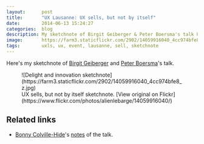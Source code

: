 ```yaml
---
layout:      post
title:       "UX Lausanne: UX sells, but not by itself"
date:        2014-06-13 15:24:27
categories:  blog
description: My sketchnote of Birgit Geiberger & Peter Boersma's talk UX sells, but not by itself
image:       https://farm3.staticflickr.com/2902/14059916040_4cc974bfe8_z.jpg
tags:        uxls, ux, event, lausanne, sell, sketchnote
---
```


Here's my sketchnote of [Birgit Geiberger](https://twitter.com/birgitgcom) and [Peter Boersma](https://twitter.com/pboersma)'s talk.

<figure>
![Delight and innovation sketchnote](https://farm3.staticflickr.com/2902/14059916040_4cc974bfe8_z.jpg)
  <figcaption>UX sells, but not by itself sketchnote. [View original on Flickr](https://www.flickr.com/photos/alienlebarge/14059916040/)</figcaption>
</figure>

## Related links

- [Bonny Colville-Hide](https://twitter.com/almostexact)'s [notes](http://rockpooldigitalux.tumblr.com/post/86502249471/ux-sells-but-not-by-itself-birgit-geiberger) of the talk.
